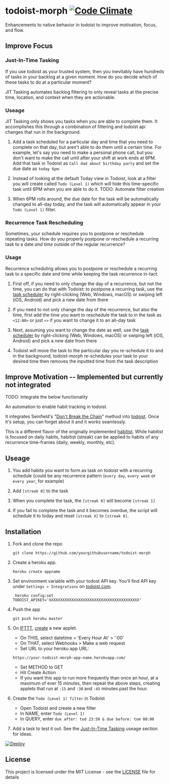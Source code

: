 # todoist-morph  [![Code Climate](https://codeclimate.com/github/briankaemingk/todoist-morph/badges/gpa.svg)](https://codeclimate.com/github/briankaemingk/todoist-morph)
Enhancements to native behavior in todoist to improve motivation, focus, and flow.

## Improve Focus

### Just-In-Time Tasking
If you use todoist as your trusted system, then you inevitably have hundreds of tasks in your backlog at a given moment. How do you decide which of these tasks to do at a particular moment? 

JIT Tasking automates backlog filtering to only reveal tasks at the precise time, location, and context when they are actionable.

### Useage

JIT Tasking only shows you tasks when you are able to complete them. It accomplishes this through a combination of filtering and todoist api changes that run in the background.

1. Add a task scheduled for a particular day and time that you need to complete on that day, but aren't able to do them until a certain time. For example, let's say you need to make a personal phone call, but you don't want to make the call until after your shift at work ends at 6PM. Add that task in Todoist as `Call dad about birthday party` and set the due date as `today 6pm`.

2. Instead of looking at the default Today view in Todoist, look at a filter you will create called `Todo (Level 1)` which will hide this time-specific task until 6PM when you are able to do it. TODO: Automate filter creation

3. When 6PM rolls around, the due date for the task will be automatically changed to all-day today, and the task will automatically appear in your `Todo (Level 1)` filter.

### Recurrence Task Rescheduling

Sometimes, your schedule requires you to postpone or reschedule repeating tasks. How do you properly postpone or reschedule a recurring task to a date *and time* outside of the regular recurrence?

### Usage

Recurrence scheduling allows you to postpone or reschedule a recurring task to a specific date and time while keeping the task recurrence in-tact.

1. First off, if you need to only change the day of a recurrence, but not the time, you can do that with Todoist: to postpone a recurring task, use the [task scheduler](https://support.todoist.com/hc/articles/205325931) by right-clicking (Web, Windows, macOS) or swiping left (iOS, Android) and pick a new date from there

2. If you need to not only change the day of the recurrence, but also the time, first add the time you want to reschedule the task to in the task as `<12:00>` or just `<>` if you want to change it to an all-day task

3. Next, assuming you want to change the date as well, use the [task scheduler](https://support.todoist.com/hc/articles/205325931) by right-clicking (Web, Windows, macOS) or swiping left (iOS, Android) and pick a new date from there

4. Todoist will move the task to the particular day you re-schedule it to and in the background, todoist-morph re-schedules your task to your desired time then removes the inputted time from the task description

## Improve Motivation -- Implemented but currently not integrated

TODO: Integrate the below functionality

An automation to enable habit tracking in todoist. 

It integrates Seinfield's "[Don't Break the Chain](https://lifehacker.com/281626/jerry-seinfelds-productivity-secret)" method into [todoist](http://todoist.com/). Once it's setup, you can forget about it and it works seamlessly.

This is a different flavor of the originally implemented [habitist](https://github.com/amitness/habitist). While habitist is focused on daily habits, habitist (streak) can be applied to habits of any recurrence time-frames (daily, weekly, monthly, etc).

## Useage

1. You add habits you want to form as task on todoist with a recurring schedule (could be any recurrence pattern (`every day`, `every week` or `every year`, for example)

2. Add `[streak 0]` to the task

3. When you complete the task, the `[streak 0]` will become `[streak 1]`

4. If you fail to complete the task and it becomes overdue, the script will schedule it to today and reset `[streak X]` to `[streak 0]`.

## Installation

1. Fork and clone the repo
    ```
    git clone https://github.com/yourgithubusername/todoist-morph
    ```
2. Create a heroku app.
    ```
    heroku create appname
    ```
3. Set environment variable with your todost API key. You'll find API key under `Settings > Integrations` on [todoist.com](https://todoist.com).
    ```
     heroku config:set TODOIST_APIKEY='XXXXXXXXXXXXXXXXXXXXXXXXXXXXXXXXXXXXXXXX'
    ``` 

4. Push the app
    ```
    git push heroku master
    ```
 
5. On [IFTTT](http://ifttt.com/), [create](https://ifttt.com/create) a new applet. 
    - On THIS, select datetime > 'Every Hour At' > ':00' 
    - On THAT, select Webhooks > Make a web request
    - Set URL to your heroku app URL:
    ```
    https://your-todoist-morph-app-name.herokuapp.com/
    ```
    - Set METHOD to GET
    - Hit Create Action
    - If you want this app to run more frequently than once an hour, at a maximum of ever 15 minutes, then repeat the above steps, creating applets that run at `:15` and `:30` and `:45` minutes past the hour.
    
6. Create the `Todo (Level 1) filter` in Todoist
    - Open Todoist and create a new filter 
    - In NAME, enter `Todo (Level 1)`
    - In QUERY, enter `due after: tod 23:59 & due before: tom 00:00`

7. Add a task to test it out. See the [Just-In-Time Tasking](#just-in-time-tasking) useage section for ideas.
    
 [![Deploy](https://www.herokucdn.com/deploy/button.svg)](https://heroku.com/deploy)

## License

This project is licensed under the MIT License - see the [LICENSE](LICENSE) file for details
